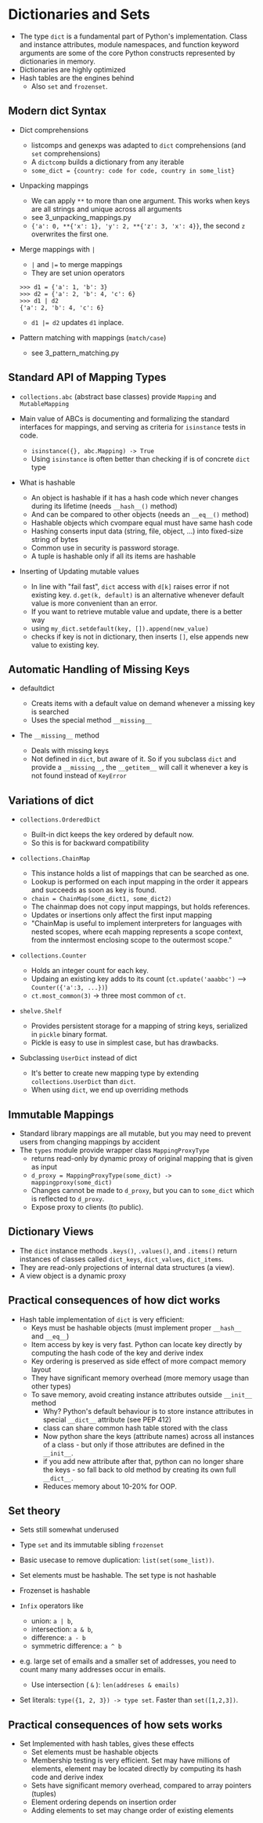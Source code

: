 # Dictionaries and Sets

- The type `dict` is a fundamental part of Python's implementation. Class and instance attributes, module namespaces, and function keyword arguments are some of the core Python constructs represented by dictionaries in memory.
- Dictionaries are highly optimized
- Hash tables are the engines behind
  - Also `set` and `frozenset`.

## Modern dict Syntax

- Dict comprehensions
  - listcomps and genexps was adapted to `dict` comprehensions (and `set` comprehensions)
  - A `dictcomp` builds a dictionary from any iterable
  - `some_dict = {country: code for code, country in some_list}`


- Unpacking mappings
  - We can apply `**` to more than one argument. This works when keys are all strings and unique across all arguments
  - see 3_unpacking_mappings.py
  -  `{'a': 0, **{'x': 1}, 'y': 2, **{'z': 3, 'x': 4}}`, the second `z` overwrites the first one.


- Merge mappings with `|`
  - `|` and `|=` to merge mappings
  - They are set union operators
  ```
  >>> d1 = {'a': 1, 'b': 3} 
  >>> d2 = {'a': 2, 'b': 4, 'c': 6} 
  >>> d1 | d2 
  {'a': 2, 'b': 4, 'c': 6}
  ```
  - `d1 |= d2` updates `d1` inplace.


- Pattern matching with mappings (`match/case`)
  - see 3_pattern_matching.py


## Standard API of Mapping Types

- `collections.abc` (abstract base classes) provide `Mapping` and `MutableMapping`
- Main value of ABCs is documenting and formalizing the standard interfaces for mappings, and serving as criteria for `isinstance` tests in code.
  - `isinstance({}, abc.Mapping) -> True`
  - Using `isinstance` is often better than checking if is of concrete `dict` type


- What is hashable
  - An object is hashable if it has a hash code which never changes during its lifetime (needs `__hash__()` method)
  - And can be compared to other objects (needs an `__eq__()` method)
  - Hashable objects which cvompare equal must have same hash code
  - Hashing conserts input data (string, file, object, ...) into fixed-size string of bytes
  - Common use in security is password storage.
  - A tuple is hashable only if all its items are hashable


- Inserting of Updating mutable values
  - In line with "fail fast", `dict` access with `d[k]` raises error if not existing key. `d.get(k, default)` is an alternative whenever default value is more convenient than an error.
  - If you want to retrieve mutable value and update, there is a better way 
  - using `my_dict.setdefault(key, []).append(new_value)`
  - checks if key is not in dictionary, then inserts `[]`, else appends new value to existing key.


## Automatic Handling of Missing Keys

- defaultdict
  - Creats items with a default value on demand whenever a missing key is searched
  - Uses the special method `__missing__`


- The `__missing__` method
  - Deals with missing keys
  - Not defined in `dict`, but aware of it. So if you subclass `dict` and provide a `__missing__`, the `__getitem__` will call it whenever a key is not found instead of `KeyError`
  

## Variations of dict

- `collections.OrderedDict`
  - Built-in dict keeps the key ordered by default now.
  - So this is for backward compatibility

- `collections.ChainMap`
  - This instance holds a list of mappings that can be searched as one.
  - Lookup is performed on each input mapping in the order it appears and succeeds as soon as key is found.
  - `chain = ChainMap(some_dict1, some_dict2)`
  - The chainmap does not copy input mappings, but holds references.
  - Updates or insertions only affect the first input mapping
  - "ChainMap is useful to implement interpreters for languages with nested scopes, where ecah mapping represents a scope context, from the inntermost enclosing scope to the outermost scope."

- `collections.Counter`
  - Holds an integer count for each key.
  - Updaing an existing key adds to its count (`ct.update('aaabbc')` --> `Counter({'a':3, ...})`)
  - `ct.most_common(3)` -> three most common of `ct`.

- `shelve.Shelf`
  - Provides persistent storage for a mapping of string keys, serialized in `pickle` binary format.
  - Pickle is easy to use in simplest case, but has drawbacks.


- Subclassing `UserDict` instead of dict
  - It's better to create new mapping type by extending `collections.UserDict` than `dict`.
  - When using `dict`, we end up overriding methods


## Immutable Mappings

- Standard library mappings are all mutable, but you may need to prevent users from changing mappings by accident
- The `types` module provide wrapper class `MappingProxyType`
  - returns read-only by dynamic proxy of original mapping that is given as input
  - `d_proxy = MappingProxyType(some_dict) -> mappingproxy(some_dict)`
  - Changes cannot be made to `d_proxy`, but you can to `some_dict` which is reflected to `d_proxy`.
  - Expose proxy to clients (to public).

## Dictionary Views

- The `dict` instance methods `.keys()`, `.values()`, and `.items()` return instances of classes called `dict_keys`, `dict_values`, `dict_items`.
- They are read-only projections of internal data structures (a view).
- A view object is a dynamic proxy


## Practical consequences of how dict works

- Hash table implementation of `dict` is very efficient:
  - Keys must be hashable objects (must implement proper `__hash__` and `__eq__`)
  - Item access by key is very fast. Python can locate key directly by computing the hash code of the key and derive index
  - Key ordering is preserved as side effect of more compact memory layout
  - They have significant memory overhead (more memory usage than other types)
  - To save memory, avoid creating instance attributes outside `__init__` method
    * Why? Python's default behaviour is to store instance attributes in special `__dict__` attribute (see PEP 412)
    * class can share common hash table stored with the class
    * Now python share the keys (attribute names) across all instances of a class - but only if those attributes are defined in the `__init__`.
    * if you add new attribute after that, python can no longer share the keys - so fall back to old method by creating its own full `__dict__`.
    * Reduces memory about 10-20% for OOP.


## Set theory

- Sets still somewhat underused
- Type `set` and its immutable sibling `frozenset`
- Basic usecase to remove duplication: `list(set(some_list))`.
- Set elements must be hashable. The set type is not hashable
- Frozenset is hashable
- `Infix` operators like 
  - union: `a | b`, 
  - intersection: `a & b`, 
  - difference: `a - b`
  - symmetric difference: `a ^ b`
- e.g. large set of emails and a smaller set of addresses, you need to count many many addresses occur in emails.
  - Use intersection ( `&` ): `len(addreses & emails)`


- Set literals: `type({1, 2, 3}) -> type set`. Faster than `set([1,2,3])`.

## Practical consequences of how sets works

- Set Implemented with hash tables, gives these effects
  - Set elements must be hashable objects
  - Membership testing is very efficient. Set may have millions of elements, element may be located directly by computing its hash code and derive index
  - Sets have significant memory overhead, compared to array pointers (tuples)
  - Element ordering depends on insertion order
  - Adding elements to set may change order of existing elements